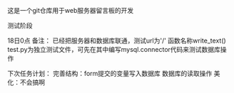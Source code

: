 这是一个git仓库用于web服务器留言板的开发

测试阶段

18日0点 
备注：
已经把服务器和数据库联通，测试url为'/' 函数名称write_text()
test.py为独立测试文件，可先在其中编写mysql.connector代码来测试数据库操作

下次任务计划：
完善结构：form提交的变量写入数据库
	  数据库的读取操作
美化：不会搞啊
